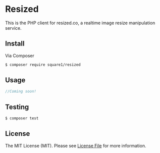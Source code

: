 # Resized

This is the PHP client for resized.co, a realtime image resize manipulation service.

## Install

Via Composer

``` bash
$ composer require square1/resized
```

## Usage

``` php
//Coming soon!
```

## Testing

``` bash
$ composer test
```

## License

The MIT License (MIT). Please see [License File](LICENSE.md) for more information.
